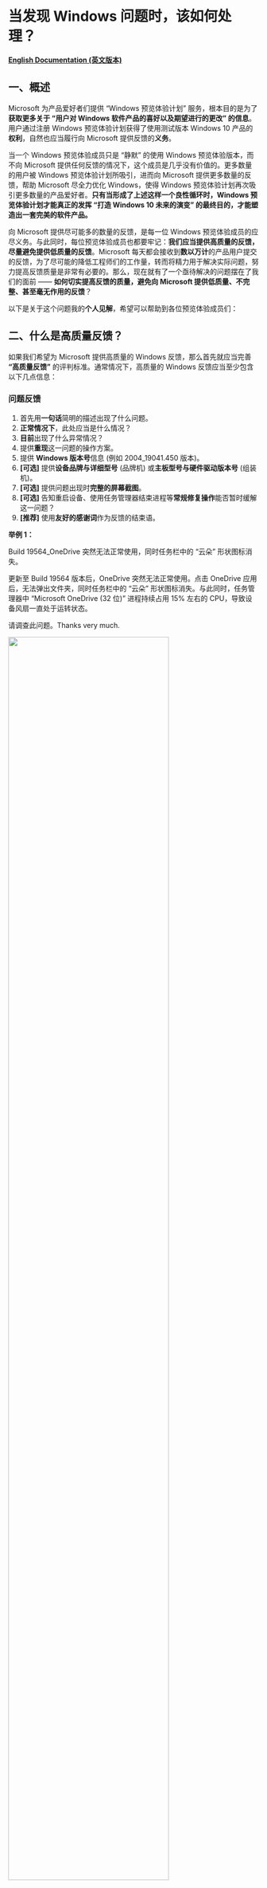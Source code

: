 # 当发现 Windows 问题时，该如何处理？

[**English Documentation (英文版本)**](https://github.com/Lingggao/Microsoft-Insider-Program/tree/master/Microsoft%20Windows%20Insider%20Program/What%20should%20we%20do%20when%20find%20a%20Windows%20issue)

## 一、概述

Microsoft 为产品爱好者们提供 “Windows 预览体验计划” 服务，根本目的是为了**获取更多关于 “用户对 Windows 软件产品的喜好以及期望进行的更改” 的信息**。用户通过注册 Windows 预览体验计划获得了使用测试版本 Windows 10 产品的**权利**，自然也应当履行向 Microsoft 提供反馈的**义务**。

当一个 Windows 预览体验成员只是 “静默” 的使用 Windows 预览体验版本，而不向 Microsoft 提供任何反馈的情况下，这个成员是几乎没有价值的。更多数量的用户被 Windows 预览体验计划所吸引，进而向 Microsoft 提供更多数量的反馈，帮助 Microsoft 尽全力优化 Windows，使得 Windows 预览体验计划再次吸引更多数量的产品爱好者。**只有当形成了上述这样一个良性循环时，Windows 预览体验计划才能真正的发挥 “打造 Windows 10 未来的演变” 的最终目的，才能塑造出一套完美的软件产品。**

向 Microsoft 提供尽可能多的数量的反馈，是每一位 Windows 预览体验成员的应尽义务。与此同时，每位预览体验成员也都要牢记：**我们应当提供高质量的反馈，尽量避免提供低质量的反馈**。Microsoft 每天都会接收到**数以万计**的产品用户提交的反馈，为了尽可能的降低工程师们的工作量，转而将精力用于解决实际问题，努力提高反馈质量是非常有必要的。那么，现在就有了一个亟待解决的问题摆在了我们的面前 —— **如何切实提高反馈的质量，避免向 Microsoft 提供低质量、不完整、甚至毫无作用的反馈**？

以下是关于这个问题我的**个人见解**，希望可以帮助到各位预览体验成员们：

## 二、什么是高质量反馈？

如果我们希望为 Microsoft 提供高质量的 Windows 反馈，那么首先就应当完善 **“高质量反馈”** 的评判标准。通常情况下，高质量的 Windows 反馈应当至少包含以下几点信息：

### 问题反馈

1. 首先用**一句话**简明的描述出现了什么问题。
2. **正常情况下**，此处应当是什么情况？
3. **目前**出现了什么异常情况？
4. 提供**重现**这一问题的操作方案。
5. 提供 **Windows 版本号**信息 (例如 2004_19041.450 版本)。
6. **[可选]** 提供**设备品牌与详细型号** (品牌机) 或**主板型号与硬件驱动版本号** (组装机)。
7. **[可选]** 提供问题出现时**完整的屏幕截图**。
8. **[可选]** 告知重启设备、使用任务管理器结束进程等**常规修复操作**能否暂时缓解这一问题？
9. **[推荐]** 使用**友好的感谢词**作为反馈的结束语。

**举例 1：**  

Build 19564_OneDrive 突然无法正常使用，同时任务栏中的 “云朵” 形状图标消失。

更新至 Build 19564 版本后，OneDrive 突然无法正常使用。点击 OneDrive 应用后，无法弹出文件夹，同时任务栏中的 “云朵” 形状图标消失。与此同时，任务管理器中 “Microsoft OneDrive (32 位)” 进程持续占用 15% 左右的 CPU，导致设备风扇一直处于运转状态。

请调查此问题。Thanks very much.

<img src="https://github.com/Lingggao/Microsoft-Insider-Program/blob/master/Microsoft%20Windows%20Insider%20Program/What%20should%20we%20do%20when%20find%20a%20Windows%20issue/Feedback.png?raw=true" width = "80%" />

> 这个例子选自我个人提交的 Windows 问题反馈。

**举例 2：**

Build 19559_按 “Windows 徽标键+V” 快捷键启动 “剪贴板历史记录” 并将其关闭后，无法继续输入文字。

在 Build 19559 版本中，按下 “Windows 徽标键+V” 快捷键启动 “剪贴板历史记录” 后，如果不粘贴任何内容并直接将其关闭，将无法继续使用键盘输入文字。重启设备可以暂时解决这一问题。

请调查此问题。Thanks very much.

<img src="https://github.com/Lingggao/Microsoft-Insider-Program/blob/master/Microsoft%20Windows%20Insider%20Program/What%20should%20we%20do%20when%20find%20a%20Windows%20issue/Feedback_2.png?raw=true" width = "80%" />

> 这个例子同样选自我个人提交的 Windows 问题反馈。

---
### 建议反馈

1. 首先用**一句话**简明的描述需要提交什么建议。
2. **目前**此处是什么情况？(对哪些现象不满意？)
3. **希望发生**什么情况？(需要 Microsoft 进行哪些改进？)
4. 针对这个建议，提供或许可行的**解决方案**，以便 Microsoft 在审阅时参考。
5. **[可选]** 提供有关这个建议的**屏幕截图**。
6. **[推荐]** 使用**友好的感谢词**作为反馈的结束语。

**举例 1：**

希望反馈中心添加 “重新选择反馈类别” 的功能。

在目前，如果用户在反馈中心中添加反馈时选择了错误的类别，在提交完毕后是没有办法修改的。希望反馈中心添加 “重新选择反馈类别” 的功能，如果用户选择了错误的类别，可以重新进行修改，以免负责此类别的 Microsoft 工程师无法接收到用户提交的反馈。

希望 Microsoft 考虑此建议。Thanks very much.

<img src="https://github.com/Lingggao/Microsoft-Insider-Program/blob/master/Microsoft%20Windows%20Insider%20Program/What%20should%20we%20do%20when%20find%20a%20Windows%20issue/Feedback_3.png?raw=true" width = "80%" />

> 这个例子选自我个人提交的 Windows 建议反馈。

## 三、如何决定是否应当提交反馈？

在上面的章节中，我们提到：Microsoft 每天都会收到数以万计的用户反馈。为了切实有效的减少 Microsoft 工程师们的工作量，**我们不应当在发现一个问题 (或想出一个建议) 时立即编写并提交反馈**。而是应当开展详细的调查、分析，将时间与精力花在研究 **“是否应当提交反馈”** 以及 **“如何提交更加详细的反馈”** 这两个问题之上。

首先是第一个问题 —— **如何决定是否应当提交反馈？**

某些涉及 Windows 产品的问题或建议，确实是不适合向 Microsoft 提交反馈的。我们只要确定了哪些反馈是不应当提交的，那么剩下的反馈自然都是需要提交的。哪些类型的反馈是 **“不应当提交”** 的？有关以下 3 种涉及 Windows 产品的问题或建议，是不应当向 Microsoft 提交反馈的：

---
### 不要提交 “已经有预览体验成员提交过” 的问题或建议反馈。

Windows 预览体验计划荟聚了来自世界各地的数百万产品爱好者，共同携手打造 Windows 10 未来的演变。每一位 Windows 预览体验成员所发现的问题或想出的建议，大概率早已被其他的成员发现或想出。我们不应认定自己是某个想法的 “第一作者”。**Windows 预览体验计划团队不鼓励用户提交 “过去已经有其他成员提交过的反馈”**。因此，我们在试图提交任何反馈之前，首先应当通过反馈中心进行搜索，确认是否已经存在类似的反馈。如果已有类似或相同反馈，则应当主动放弃提交，转而通过使用反馈中心应用内置的 **“投赞成票”、“添加类似反馈”、“撰写评论”** 等功能来向 Microsoft 提供自己的见解。

*在记录新反馈之前，请检查其他人是否已请求或报告了相似的反馈。如果您发现有类似的问题或建议，请“点赞 ”并添加评论以使现有信息更清晰，或添加要查看的方案。如果您未在 “反馈中心 ” 发现与您的反馈类似的问题或建议，请单击 “反馈中心 ” 搜索栏旁边的 “+ 添加新反馈 ” 来添加新反馈*。

> 上述斜体内容摘自 Windows 预览体验计划官方文档。

---
### 不要提交 “针对已经结束支持的 Windows 旧版本” 的问题或建议反馈。

**现代生命周期策略**涵盖连续提供服务和支持的产品和服务。在此策略下，如果满足以下条件，产品或服务将持续获得支持：

1. 客户必须按照对产品或服务发布的服务和系统要求保持最新。
2. 若要使用产品或服务，客户必须获得授权。
3. Microsoft 当前必须为产品或服务提供支持。

Windows 10 产品也受到**现代生命周期策略**的约束。Microsoft 每年发布一次或两次 Windows 10 功能更新，对于家庭版与专业版产品用户，支持周期截止至功能更新发布日期起第 18 个月。例如：Windows 10 1809 版本于 **2018 年 11 月 13 日**发布，将会于 18 个月后的 **2020 年 5 月 12 日**停止支持。如果用户未能在 **2020 年 5 月 12 日**前将 Windows 更新至 **1903** 或 **1909** 版本的话，则系统将会自动过期。

某个版本的 Windows 10 产品结束支持后，Microsoft 不会继续提供后续的产品或服务。即使已结束支持的 Windows 系统中仍然存在问题，或者用户希望提出针对这一版本的功能建议，Microsoft 也不会进行改进或修复。综上所述，提交 “**仅**适用于已经结束支持的 Windows 版本” 的问题或建议反馈是没有价值的。

**每一位 Windows 预览体验成员都应当做到每周或两周检查一次 Windows 更新，并在检查到新版本后尽快执行下载与安装操作。如果确实由于某些原因无法做到的话，也应当至少每个月检查一次更新**。绝不应当出现数月乃至一年以上未更新 Windows 系统导致自动过期的情况。

<img src="https://github.com/Lingggao/Microsoft-Insider-Program/blob/master/Microsoft%20Windows%20Insider%20Program/What%20should%20we%20do%20when%20find%20a%20Windows%20issue/Windows%20lifecycle.png?raw=true" width = "80%" />

---
### 不要提交 “不合逻辑” 或 “带有强烈主观色彩” 的建议反馈

在日常浏览反馈中心的过程中，我们经常会看到诸如 **“请 Microsoft 收购 XXX 中国公司”** 或者 **“Windows 快点倒闭吧！垃圾系统！”** 一类的建议反馈。这种类型的反馈，无论是对 Microsoft 还是 Windows 预览体验成员来说，都是**没有任何价值**的。不可否认，Windows 等 Microsoft 产品确实存在着可能会影响用户使用体验的种种问题，但预览体验成员应当始终保持**理性**与**客观**。我们应当针对问题开展细致的调查、研究，尽快向 Microsoft 提交报告，而不应当直接发布**不合逻辑**或**带有强烈主观色彩**的建议反馈。

不过，对于 **“长久以来一直存在、用户们习以为常的现象”**，如果 Windows 预览体验成员认为这种现象**本就不该存在**的话，还是应当提交反馈的，因为这并不属于 “不合逻辑”。**“长久以来一直存在、用户们习以为常的现象” 的现象不一定是合理的，预览体验成员们更要针对此类问题进行思考与分析，设身处地的站在用户的角度来看待问题**。正如同中国伟大的文学家、思想家鲁迅先生在《狂人日记》中所写的一样，**“从来如此，便对么？”**

> 注：如果根据上述内容，仍然无法确认某个反馈是否应当提交的话，则一律提交。

## 四、如何获得更加详细的信息？

在上一章节中，我们讨论了有关 **“如何决定是否应当提交反馈”** 的问题。接下来，我们需要解决第 **2** 个问题 —— **如何提交更加详细的 Windows 问题高质量反馈？**

Windows 预览体验成员们向 Microsoft 提交的反馈中添加了越多的详细信息，对问题的调查与处理工作就越有帮助，这是理所当然的。既然我们已经决定向 Microsoft 提交反馈，不妨直接就对问题进行更加细致的研究，争取让我们提交的反馈为工程师解决问题起到最大的帮助。

在下一章节，我将向大家毫无保留的分享由我总结与编写的 **“Windows 问题通用调查研究流程”**。经过长时间的测试确认，这个通用流程可以有效地达到 **“帮助预览体验成员获得有关 Windows 问题更加详细的信息”** 的需求。

## 五、Windows 问题通用调查研究流程

<img src="https://github.com/Lingggao/Microsoft-Insider-Program/blob/master/Microsoft%20Windows%20Insider%20Program/What%20should%20we%20do%20when%20find%20a%20Windows%20issue/General%20Investigation%20and%20Research%20Process.png?raw=true" width = "80%" />

> 点击 [**此处**](https://www.processon.com/view/link/5e6089cae4b03ecc75214492) 前往 ProcessOn 查看完整流程图。  
> 注：此流程图是为了便于我编写本章节而绘制的草稿，图中的内容相比于下方的文字说明可能会有一定的缺失。因此，请大家以下方文字说明为准，上方的图片仅作为参考。

---
### 1. 发现问题

显而易见，编写并提交一个 Windows 问题反馈的前提，首先是 **“需要先发现一个 Windows 问题”**。**我们作为 Windows 预览体验成员，不仅要在自己使用 Windows 10 设备的过程中注意观察与探寻问题，还要在日常的工作、生活中主动的通过社交媒体 (例如知乎、微博、贴吧、社区等) 寻找其他 Windows 用户们发现的问题**。即使用户们使用了不雅词汇，我们也要理解，并且对他们提供的任何线索保持高度重视。

---
### 2. 记录至待办清单

一旦我们发现 (或在社交媒体中探寻到) 了任何 Windows 问题或线索，首要任务是**记录**。通常情况下，“突然” 发现了问题或产生了灵感的时候，如果不尽快将其记录下来，人们大概率也会 “突然” 的将它们忘记。在第一时间将发现的问题记录至待办清单，可以有效的避免遗忘，同时也可以在一定程度上避免出现拖延。

> 推荐使用 **Microsoft To Do** 作为首选的待办清单应用。Microsoft To Do，让您从工作到娱乐都保持专注。点击 [**此处**](https://todo.microsoft.com/tasks/) 以了解有关 Microsoft To Do 应用的详细信息。

接下来，如果这个 Windows 问题是由其他用户所发现的，我们应当依次执行下方的 **“第一次测试”** 与 **“第二次测试”** 流程。如果是我们自己发现的问题，那么直接执行 **“第二次测试”** 流程即可。

---
### 3. 第一次测试

如果我们是通过社交媒体获取到的其他用户有关 Windows 10 问题的报告的话，那么**不应当**直接向 Microsoft 提交反馈。普通用户通常不具有计算机相关的技术能力，他们提供的问题线索很可能是**带有强烈主观色彩、并且并不准确**的。因此，首先需要执行 **“第一次测试”** 流程，确认用户报告的问题是否属实存在。

**第一次测试要求：**

1. 使用**真实设备**，使用与用户**相同**版本的 Windows 系统，内部版本号**尽量保持一致** (如果用户没有提供 Windows 版本号，则使用最新的 Windows 10 正式版本)。
2. 执行与用户**完全相同**的操作 (如果用户只是报告了问题，但没有提供重现步骤的话，我们应当自行猜测用户可能执行的操作)，**确认问题能否成功重现，判断问题是否属实存在**。
3. 如果用户使用的是过于老旧的 Windows 系统版本，Microsoft 已经结束了对此版本 Windows 的支持，那么我们应当**直接结束流程，无需继续执行下方的任何测试工作，调查研究工作结束**。

诚然，绝大多数的 Windows 预览体验成员只有一台电脑，他们的电脑中安装了 Windows 预览体验版本系统，无法在正式版本系统中测试用户报告的问题。**因此，在经济条件允许的情况下，我强烈支持每一位专业的 Windows 预览体验成员都购买至少两台电脑**。其中一台电脑运行 Windows 10 预览体验版本，另一台电脑运行 Windows 10 正式版本。双设备配置可以方便预览体验成员们更高效的为 Microsoft 做出贡献。

如果经过第一次测试，确认用户报告的问题属实存在，那么应当继续执行 **“第二次测试”** 流程。如果第一次测试无法成功重现问题，则应当继续执行下方的 **“问题无法成功重现”** 流程。**在任何情况下，不允许跳过 “第二次测试” 流程而直接去执行 “问题可以成功重现” 流程，这是不严谨的**。

---
### 4. 第二次测试

如果经过第一次测试，确认用户报告的问题属实存在 (或者问题是由 Windows 预览体验成员自行发现) 的话，我们应当继续执行**第二次测试**。第二次测试是帮助我们 **“获得有关 Windows 问题更加详细的信息”** 的最重要流程，能让我们编写出最有价值的反馈。此流程**不能跳过或敷衍**。

**第二次测试要求：**

1. 在**不同版本 Windows 系统**中开展测试，确认问题是否仍然可以成功重现 (**示例**：如果问题是在 Windows 预览体验版本中发现的，那么就测试一下问题在正式版本 Windows 系统中是否仍然存在)。
2. 执行与已知可行的重现步骤**类似**的操作，确认问题是否仍然可以成功重现 (**示例**：如果此问题是在浏览器中输入文本时出现的，那么就测试一下在本地 TXT 文本文档中输入文本时问题是否仍然存在)。

在执行第二次测试的过程中，我们要秉承 **“多想”、“多做”** 的准则，努力发掘有关这个问题更加详细的信息。对于新发现的任何线索，要在第一时间**记录至待办清单**，避免遗忘。第二次测试流程结束后，我们应当继续执行下方的 **“问题可以成功重现”** 流程。

---
### 5. 问题无法成功重现

Windows 用户们在社交媒体中报告的问题通常是**不全面、不客观**的。如果执行 **“第一次测试”** 流程后，我们发现问题确实无法成功重现，那么也完全不必气馁，因为这是非常正常的情况。**问题无法成功重现，通常是由于用户们提供的线索不足所导致的，并非是 Windows 预览体验成员的工作出现了失误**。

如果问题确实无法重现，那么我们应当依次执行下方的 **3** 个操作：

1. **暂时终止当前的测试工作**。
2. **继续保持对此问题的跟踪**。
3. **考虑第三方应用程序干扰的可能性**。

要明确的是：**可以暂时终止测试工作，但是不能终止对问题的跟踪**。Windows 10 是一整套庞大的软件产品，无法保证所有的最新功能在每一台设备上都可以正常使用，也无法保证所有的 Bug 在每一台设备上都可以成功重现。**我们应当对无法重现的问题保持 14 天时间的跟踪，在这段时间中，每 7 天再次执行一次测试，每次测试更换不同的 Windows 系统版本与操作步骤，力求覆盖所有可能的情况，提高问题重现的成功率**。

如果问题**在跟踪期间成功重现**，或者**短时间内有多名 Windows 用户报告了同样的问题** (即使此时我们的设备仍然未能成功重现问题)，应当针对此问题恢复执行 **“第二次测试”** 流程 (**“短时间内有多位用户报告”** 的判定原则：**“在最近的 14 天时间中，发现多于 5 名用户报告相同的 Windows 问题”**)。

最后，我们还需要依照实际情况，考虑此问题是否有可能是由于用户设备中安装的**第三方应用程序干扰**所导致的。我们可以根据情况，直接建议用户执行 [**干净启动**](https://support.microsoft.com/zh-cn/help/929135/how-to-perform-a-clean-boot-in-windows) 操作 (**但是，严禁冒充 Microsoft 工程师或其他任何工作人员**)。

---
### 6. 问题可以成功重现

执行 **“第二次测试”** 流程后，如果我们已经获得了足够多的详细信息，那么就可以进入 **“编写、校对与提交反馈”** 的阶段了。编写反馈时，要严格遵守上方第二章节中的 **“高质量反馈”** 要求。

在 **“校对反馈”** 时，我们需要注意以下 3 点情况：

1. 反馈内容中是否存在**错别字**或**语法错误**？
2. 反馈内容是否采用了**多段式**的风格 (**不建议将所有的文字挤在一个段落**)？
3. 语气能否做到**平和而不偏激，尊重而不讽刺**？

校对完毕后，我们即可通过 Windows 10 内置的 **Feedback Hub (反馈中心)** 应用提交反馈。提交反馈时，应当**选择合适的反馈类别，提供足够的截图与重现步骤**。至此，Windows 问题调查与研究流程圆满结束，我们只需静待 Microsoft 做出响应即可。

> 注：Feedback Hub 应用仅用于提交涉及 **Windows 10 系统、Windows 应用、Windows Phone、HoloLens、开发人员平台、Windows 社区 / 论坛*等* 产品**的反馈。其他的 Microsoft 产品中的问题，应当选择合适的反馈渠道 (**例如通过 GitHub 提交 Issue**)，不要全部在 Feedback Hub 应用中提交。

## 六、使用 Feedback Hub (反馈中心) 应用的注意事项

曾几何时，Feedback Hub (反馈中心) 应用自身也存在着很多的问题，这些问题严重的影响了 Windows 预览体验成员们提交反馈时的体验。针对反馈中心应用自身存在的问题，我曾经编写过一系列的注意事项，用来帮助预览体验成员们尽可能的避免遭受这些问题的困扰。**目前，反馈中心中的异常问题已经基本修复完毕，但是我觉得将这些注意事项分享给大家仍然是有必要的，它们可以用于帮助大多数预览体验成员解答疑惑**。

1. 强烈不建议在**使用 VPN 技术连接至国际互联网环境**的情况下使用反馈中心，因为此时反馈中心会弹出 **“我们在连接时遇到问题”** 的错误提示。在这种情况下，我们提交的反馈既不会上传至 Microsoft 服务器，也不会保存在本地端 —— **反馈可能会直接丢失，给我们带来巨大的打击与挫败感**。

<img src="https://github.com/Lingggao/Microsoft-Insider-Program/blob/master/Microsoft%20Windows%20Insider%20Program/What%20should%20we%20do%20when%20find%20a%20Windows%20issue/Error.png?raw=true" width = "80%" />

> “我们在连接时遇到问题” 提示

2. 在编写完毕反馈并点击 **“提交”** 按钮后，强烈建议大家在下方的 Thanks 页面**停留一分钟左右的时间**，不建议立即点击 **“继续使用反馈中心”** 按钮直接返回上级菜单。根据我的使用经验来看，如果我们立即点击了返回按钮的话，小概率会直接出现**反馈丢失**的情况。

<img src="https://github.com/Lingggao/Microsoft-Insider-Program/blob/master/Microsoft%20Windows%20Insider%20Program/What%20should%20we%20do%20when%20find%20a%20Windows%20issue/Thanks.png?raw=true" width = "80%" />

> Thanks 页面

3. 在提交反馈前，如果我们在添加附件时选择了 **“重现问题”** 的话，会有一个 **“记录的诊断数据 - 数据尚在收集中。这可能需要一点时间”** 的过程。强烈不建议大家在数据收集尚未完成时直接点击 **“提交”** 按钮，因为这可能会导致 Microsoft 无法收集到完整的诊断数据，不利于工程师针对反馈开展调查与处理工作。**建议大家在 “数据尚在收集中” 的提示消失后，再点击按钮提交反馈**。

<img src="https://github.com/Lingggao/Microsoft-Insider-Program/blob/master/Microsoft%20Windows%20Insider%20Program/What%20should%20we%20do%20when%20find%20a%20Windows%20issue/Collecting.png?raw=true" width = "80%" />

> 数据尚在收集中。这可能需要一点时间。

<img src="https://github.com/Lingggao/Microsoft-Insider-Program/blob/master/Microsoft%20Windows%20Insider%20Program/What%20should%20we%20do%20when%20find%20a%20Windows%20issue/Collected.png?raw=true" width = "80%" />

> 数据已收集

4. 经常使用反馈中心的 Windows 预览体验成员们可能会注意到，提交反馈后，在 “我的反馈” 中找不到刚刚提交的反馈，这其实是正常的现象。通常情况下，反馈需要 **2 分钟**时间后才能在 **“我的反馈”** 中刷新出来，但有时也可能需要**数个小时**甚至**一天以上**的时间。因此，如果大家找不到自己刚刚提交的反馈，也完全不必着急，通常在 24 小时内就可以恢复正常。**大家不必立即重新提交这条反馈，避免出现同一反馈重复提交的情况**。

5. 在反馈中心重现问题时，建议大家**完整的执行从电脑桌面到问题重现时的所有步骤**，而不建议仅执行能让问题重现的简短操作步骤。例如，如果我们希望报告 **“设置”>“显示”** 菜单中的某个按钮按下后没有响应的问题，在重现问题时，建议大家完整的执行以下操作：

    ***“在反馈中心中点击 ‘开始记录 ’ 按钮 ”>“启动开始菜单 ”>“点击 ‘齿轮 ’ 图标 ”>“点击 ‘显示 ’ 选项卡 ”>“点击无响应的按钮 ”>“返回反馈中心 ”>“点击 ‘停止记录 ’ 按钮 ”***。

    **不建议**大家仅记录下面这个**简短**的操作：
	
    ***“在反馈中心中点击 ‘开始记录 ’ 按钮 ”>“点击无响应的按钮 ”>“返回反馈中心 ”>“点击 ‘停止记录 ’ 按钮 ”***。

    前者可以便于 Microsoft 接收到更加完整的诊断数据。

6. 善用 **“将此项设为高优先级”** 选择框。虽然不建议各位 Windows 预览体验成员**滥用**这个优先级选择框 (即提交任何反馈时都将其勾选)，但是在需要的时候，我们也应当**毫不犹豫的将其勾选**。一般情况下，以下 4 种 Windows 问题建议大家勾选 **“将此项设为高优先级”** 选择框：

	- **常用 Windows 功能** (例如 Windows 更新、设置、开始菜单、操作中心等) **无法正常使用**。
	- **Microsoft 旗下其他应用程序** (例如 OneDrive、Office) 在 Windows 系统中**无法正常使用**。
	- 电脑无法正常开机、性能受到严重影响、系统冻结或无响应、大量应用无法启动等**严重 Windows 故障**。
	- 其他**严重影响预览体验成员使用体验**的 Windows 系统问题 (请大家自行斟酌)。
	

<img src="https://github.com/Lingggao/Microsoft-Insider-Program/blob/master/Microsoft%20Windows%20Insider%20Program/What%20should%20we%20do%20when%20find%20a%20Windows%20issue/HighPriority.png?raw=true" width = "80%" />

> 将此项设为高优先级

---
[**回到顶部**](https://github.com/Lingggao/Microsoft-Insider-Program/blob/master/Microsoft%20Windows%20Insider%20Program/What%20should%20we%20do%20when%20find%20a%20Windows%20issue/README_cn.md#%E5%BD%93%E5%8F%91%E7%8E%B0-windows-%E9%97%AE%E9%A2%98%E6%97%B6%E8%AF%A5%E5%A6%82%E4%BD%95%E5%A4%84%E7%90%86)
